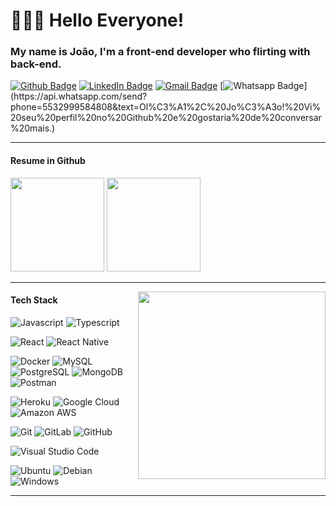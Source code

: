 # 👨🏽‍💻 Hello Everyone! 
### My name is João, I'm a front-end developer who flirting with back-end.

[![Github Badge](https://img.shields.io/badge/-lejoaoconte-inactive?style=for-the-badge&logo=Github&logoColor=white&link=https://github.com/lejoaoconte/)](https://github.com/lejoaoconte/)
[![LinkedIn Badge](https://img.shields.io/badge/-lejoaoconte-blue?style=for-the-badge&logo=Linkedin&logoColor=white&link=https://www.linkedin.com/in/lejoaoconte/)](https://www.linkedin.com/in/lejoaoconte/)
[![Gmail Badge](https://img.shields.io/badge/-lejoaoconte@gmail.com-c14438?style=for-the-badge&logo=Gmail&logoColor=white&link=mailto:lejoaoconte@gmail.com)](mailto:lejoaoconte@gmail.com)
[![Whatsapp Badge](https://img.shields.io/badge/-Whatsapp-2bb301?style=for-the-badge&logo=whatsapp&logoColor=white&link=https://api.whatsapp.com/send?phone=5532999584808&text=Ol%C3%A1%2C%20Jo%C3%A3o!%20Vi%20seu%20perfil%20no%20Github%20e%20gostaria%20de%20conversar%20mais.)](https://api.whatsapp.com/send?phone=5532999584808&text=Ol%C3%A1%2C%20Jo%C3%A3o!%20Vi%20seu%20perfil%20no%20Github%20e%20gostaria%20de%20conversar%20mais.)

<!--<div style="display: inline_block">
  Some stuff about me:

  * 💜 In eternal love with DEV.
  * ⏲️ Sharing my time with my favorites technologies.
  * ⚡ In constant learning.
  * 🌍 Languages lover.
</div>-->

---

  <!-- 
<p align=center>
<img src="https://raw.githubusercontent.com/lejoaoconte/lejoaoconte/master/imgs/hello.gif" width="250px" />
</p>-->

#### Resume in Github
<div>
  <img height="150rem" src="https://github-readme-stats.vercel.app/api?username=lejoaoconte&show_icons=true&layout=compact&theme=dark">
  <img height="150rem" src="https://github-readme-stats.vercel.app/api/top-langs/?username=lejoaoconte&layout=compact&langs_count=7&theme=dark">
</div>

---

<img align='right' width="300px" src="https://octocat-generator-assets.githubusercontent.com/my-octocat-1627633929543.png">

#### Tech Stack

![Javascript](https://img.shields.io/badge/-Javascrpit-f7df1e?style=for-the-badge&logo=javascript&logoColor=000000)
![Typescript](https://img.shields.io/badge/-Typescript-3178c6?style=for-the-badge&logo=typescript&logoColor=ffffff)

![React](https://img.shields.io/badge/-React-333333?style=for-the-badge&logo=react)
![React Native](https://img.shields.io/badge/-React%20Native-333333?style=for-the-badge&logo=react)

![Docker](http://img.shields.io/badge/-Docker-blue?style=for-the-badge&logo=docker&logoColor=ffffff)
![MySQL](http://img.shields.io/badge/-MySQL-blue?style=for-the-badge&logo=mysql&logoColor=ffffff)
![PostgreSQL](http://img.shields.io/badge/-PostgreSQL-blue?style=for-the-badge&logo=postgresql&logoColor=ffffff)
![MongoDB](http://img.shields.io/badge/-MongoDB-green?style=for-the-badge&logo=mongodb&logoColor=ffffff)
![Postman](https://img.shields.io/badge/Postman-FF6C37?style=for-the-badge&logo=Postman&logoColor=white)

![Heroku](http://img.shields.io/badge/-Heroku-purple?style=for-the-badge&logo=heroku&logoColor=ffffff)
![Google Cloud](http://img.shields.io/badge/-Google%20Cloud-blue?style=for-the-badge&logo=google-cloud&logoColor=ffffff)
![Amazon AWS](http://img.shields.io/badge/-AWS-orange?style=for-the-badge&logo=amazon-aws&logoColor=ffffff)

![Git](https://img.shields.io/badge/-Git-%23F05032?style=for-the-badge&logo=git&logoColor=%23ffffff)
![GitLab](https://img.shields.io/badge/-GitLab-FCA121?style=for-the-badge&logo=gitlab)
![GitHub](https://img.shields.io/badge/-GitHub-181717?style=for-the-badge&logo=github)

![Visual Studio Code](https://img.shields.io/badge/-Visual%20Code-333333?style=for-the-badge&logo=visual-studio-code&logoColor=007ACC)

![Ubuntu](http://img.shields.io/badge/-Ubuntu-purple?style=for-the-badge&logo=Ubuntu&logoColor=ffffff)
![Debian](http://img.shields.io/badge/-Debian-A81D33?style=for-the-badge&logo=debian&logoColor=ffffff)
![Windows](http://img.shields.io/badge/-Windows-0078D6?style=for-the-badge&logo=windows&logoColor=ffffff)

--- 

<!-- ## Below are my projects, it was good to see you. -->
